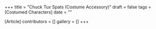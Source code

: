 +++
title = "Chuck Tux Spats (Costume Accessory)"
draft = false
tags = [Costumed Characters]
date = ""

[Article]
contributors = []
gallery = []
+++
